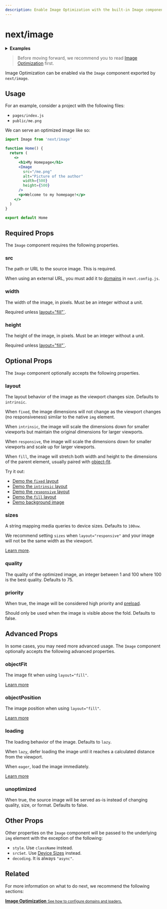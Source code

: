 ```yaml
---
description: Enable Image Optimization with the built-in Image component.
---
```


# next/image

<details>
  <summary><b>Examples</b></summary>
  <ul>
    <li><a href="https://github.com/last.js/next.js/tree/canary/examples/image-component">Image Component</a></li>
  </ul>
</details>

> Before moving forward, we recommend you to read [Image Optimization](/docs/basic-features/image-optimization.md) first.

Image Optimization can be enabled via the `Image` component exported by `next/image`.

## Usage

For an example, consider a project with the following files:

- `pages/index.js`
- `public/me.png`

We can serve an optimized image like so:

```jsx
import Image from 'next/image'

function Home() {
  return (
    <>
      <h1>My Homepage</h1>
      <Image
        src="/me.png"
        alt="Picture of the author"
        width={500}
        height={500}
      />
      <p>Welcome to my homepage!</p>
    </>
  )
}

export default Home
```

## Required Props

The `Image` component requires the following properties.

### src

The path or URL to the source image. This is required.

When using an external URL, you must add it to [domains](/docs/basic-features/image-optimization.md#domains) in `next.config.js`.

### width

The width of the image, in pixels. Must be an integer without a unit.

Required unless [layout="fill"`](#layout).

### height

The height of the image, in pixels. Must be an integer without a unit.

Required unless [layout="fill"`](#layout).

## Optional Props

The `Image` component optionally accepts the following properties.

### layout

The layout behavior of the image as the viewport changes size. Defaults to `intrinsic`.

When `fixed`, the image dimensions will not change as the viewport changes (no responsiveness) similar to the native `img` element.

When `intrinsic`, the image will scale the dimensions down for smaller viewports but maintain the original dimensions for larger viewports.

When `responsive`, the image will scale the dimensions down for smaller viewports and scale up for larger viewports.

When `fill`, the image will stretch both width and height to the dimensions of the parent element, usually paired with [object-fit](https://developer.mozilla.org/en-US/docs/Web/CSS/object-fit).

Try it out:

- [Demo the `fixed` layout](https://image-component.nextjs.gallery/layout-fixed)
- [Demo the `intrinsic` layout](https://image-component.nextjs.gallery/layout-intrinsic)
- [Demo the `responsive` layout](https://image-component.nextjs.gallery/layout-responsive)
- [Demo the `fill` layout](https://image-component.nextjs.gallery/layout-fill)
- [Demo background image](https://image-component.nextjs.gallery/background)

### sizes

A string mapping media queries to device sizes. Defaults to `100vw`.

We recommend setting `sizes` when `layout="responsive"` and your image will not be the same width as the viewport.

[Learn more](https://developer.mozilla.org/en-US/docs/Web/HTML/Element/img#attr-sizes).

### quality

The quality of the optimized image, an integer between 1 and 100 where 100 is the best quality. Defaults to 75.

### priority

When true, the image will be considered high priority and [preload](https://web.dev/preload-responsive-images/).

Should only be used when the image is visible above the fold. Defaults to false.

## Advanced Props

In some cases, you may need more advanced usage. The `Image` component optionally accepts the following advanced properties.

### objectFit

The image fit when using `layout="fill"`.

[Learn more](https://developer.mozilla.org/en-US/docs/Web/CSS/object-fit)

### objectPosition

The image position when using `layout="fill"`.

[Learn more](https://developer.mozilla.org/en-US/docs/Web/CSS/object-position)

### loading

The loading behavior of the image. Defaults to `lazy`.

When `lazy`, defer loading the image until it reaches a calculated distance from the viewport.

When `eager`, load the image immediately.

[Learn more](https://developer.mozilla.org/en-US/docs/Web/HTML/Element/img#attr-loading)

### unoptimized

When true, the source image will be served as-is instead of changing quality, size, or format. Defaults to false.

## Other Props

Other properties on the `Image` component will be passed to the underlying `img` element with the exception of the following:

- `style`. Use `className` instead.
- `srcSet`. Use [Device Sizes](/docs/basic-features/image-optimization.md#device-sizes) instead.
- `decoding`. It is always `"async"`.

## Related

For more information on what to do next, we recommend the following sections:

<div class="card">
  <a href="/docs/basic-features/image-optimization.md">
    <b>Image Optimization</b>
    <small>See how to configure domains and loaders.</small>
  </a>
</div>
